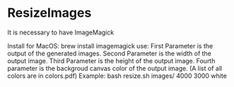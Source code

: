 # ResizeImages

It is necessary to have ImageMagick

Install for MacOS:
    brew install imagemagick
use:
 	First Parameter is the output of the generated images.
 	Second Parameter is the width of the output image.
 	Third Parameter is the height of the output image.
 	Fourth parameter is the backgroud canvas color of the output image. (A list of all colors are in colors.pdf)
 Example:
 	bash resize.sh images/ 4000 3000 white
